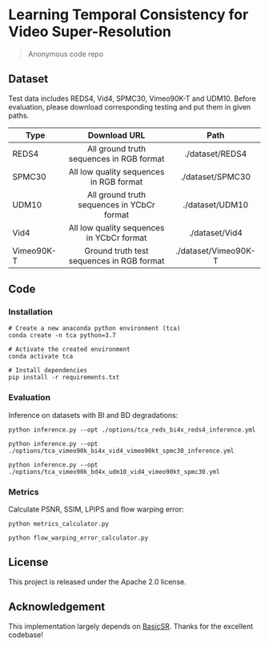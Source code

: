 # Learning Temporal Consistency for Video Super-Resolution
> Anonymous code repo

## Dataset

Test data includes REDS4, Vid4, SPMC30, Vimeo90K-T and UDM10. Before evaluation, please download corresponding testing 
and put them in given paths.

| Type                     | Download URL                                | Path               |
| ------------------------ |:-------------------------------------------:|:------------------:|
| REDS4                    | All ground truth sequences in RGB format    |./dataset/REDS4     |
| SPMC30                   | All low quality sequences in RGB format     |./dataset/SPMC30    |
| UDM10                    | All ground truth sequences in YCbCr format  |./dataset/UDM10     |
| Vid4                     | All low quality sequences in YCbCr format   |./dataset/Vid4      |
| Vimeo90K-T               | Ground truth test sequences in RGB format   |./dataset/Vimeo90K-T|


## Code

### Installation
```
# Create a new anaconda python environment (tca)
conda create -n tca python=3.7 

# Activate the created environment
conda activate tca

# Install dependencies
pip install -r requirements.txt
```

### Evaluation

Inference on datasets with BI and BD degradations:
```
python inference.py --opt ./options/tca_reds_bi4x_reds4_inference.yml

python inference.py --opt ./options/tca_vimeo90k_bi4x_vid4_vimeo90kt_spmc30_inference.yml

python inference.py --opt ./options/tca_vimeo90k_bd4x_udm10_vid4_vimeo90kt_spmc30.yml
```

### Metrics

Calculate PSNR, SSIM, LPIPS and flow warping error:
```
python metrics_calculator.py

python flow_warping_error_calculator.py
```


## License

This project is released under the Apache 2.0 license.


## Acknowledgement

This implementation largely depends on [BasicSR](https://github.com/xinntao/BasicSR). Thanks for the excellent codebase!